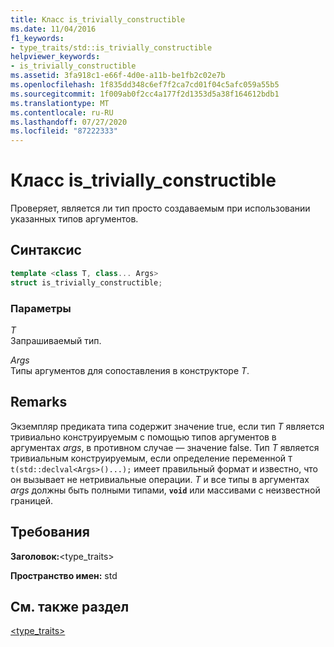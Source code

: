 ```yaml
---
title: Класс is_trivially_constructible
ms.date: 11/04/2016
f1_keywords:
- type_traits/std::is_trivially_constructible
helpviewer_keywords:
- is_trivially_constructible
ms.assetid: 3fa918c1-e66f-4d0e-a11b-be1fb2c02e7b
ms.openlocfilehash: 1f835dd348c6ef7f2ca7cd01f04c5afc059a55b5
ms.sourcegitcommit: 1f009ab0f2cc4a177f2d1353d5a38f164612bdb1
ms.translationtype: MT
ms.contentlocale: ru-RU
ms.lasthandoff: 07/27/2020
ms.locfileid: "87222333"
---
```

# <a name="is_trivially_constructible-class"></a>Класс is_trivially_constructible

Проверяет, является ли тип просто создаваемым при использовании указанных типов аргументов.

## <a name="syntax"></a>Синтаксис

```cpp
template <class T, class... Args>
struct is_trivially_constructible;
```

### <a name="parameters"></a>Параметры

*T*\
Запрашиваемый тип.

*Args*\
Типы аргументов для сопоставления в конструкторе *T*.

## <a name="remarks"></a>Remarks

Экземпляр предиката типа содержит значение true, если тип *T* является тривиально конструируемым с помощью типов аргументов в аргументах *args*, в противном случае — значение false. Тип *T* является тривиальным конструируемым, если определение переменной `T t(std::declval<Args>()...);` имеет правильный формат и известно, что он вызывает не нетривиальные операции. *T* и все типы в аргументах *args* должны быть полными типами, **`void`** или массивами с неизвестной границей.

## <a name="requirements"></a>Требования

**Заголовок:**\<type_traits>

**Пространство имен:** std

## <a name="see-also"></a>См. также раздел

[<type_traits>](../standard-library/type-traits.md)
